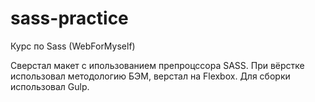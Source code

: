 # sass-practice
Курс по Sass (WebForMyself)

Сверстал макет с ипользованием препроцссора SASS. При вёрстке использовал методологию БЭМ, верстал на Flexbox. Для сборки использовал Gulp.
